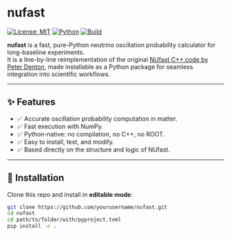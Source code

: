 # nufast

[![License: MIT](https://img.shields.io/badge/license-MIT-blue.svg)](./LICENSE)
[![Python](https://img.shields.io/badge/python-3.7%2B-blue.svg)](https://www.python.org/)
[![Build](https://img.shields.io/badge/build-passing-brightgreen.svg)](#)

**nufast** is a fast, pure-Python neutrino oscillation probability calculator for long-baseline experiments.  
It is a line-by-line reimplementation of the original [NUfast C++ code by Peter Denton](https://github.com/PeterDenton/NUfast), made installable as a Python package for seamless integration into scientific workflows.

---

## ✨ Features

- ✅ Accurate oscillation probability computation in matter.
- ✅ Fast execution with NumPy.
- ✅ Python-native: no compilation, no C++, no ROOT.
- ✅ Easy to install, test, and modify.
- ✅ Based directly on the structure and logic of NUfast.

---

## 🚀 Installation

Clone this repo and install in **editable mode**:

```bash
git clone https://github.com/yourusername/nufast.git
cd nufast
cd path/to/folder/with/pyproject.toml
pip install -e .
